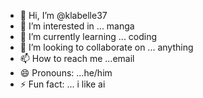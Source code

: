 - 👋 Hi, I’m @klabelle37
- 👀 I’m interested in ... manga
- 🌱 I’m currently learning ... coding
- 💞️ I’m looking to collaborate on ... anything
- 📫 How to reach me ...email
- 😄 Pronouns: ...he/him
- ⚡ Fun fact: ... i like ai

<!---
klabelle37/klabelle37 is a ✨ special ✨ repository because its `README.md` (this file) appears on your GitHub profile.
You can click the Preview link to take a look at your changes.
--->
